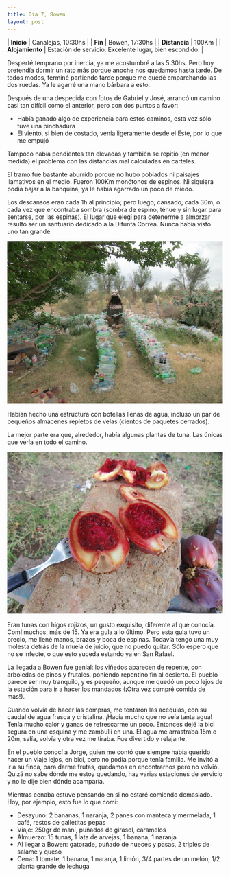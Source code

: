 ```yaml
---
title: Dia 7, Bowen
layout: post
---
```


| **Inicio**      | Canalejas, 10:30hs |
| **Fin**         | Bowen, 17:30hs |
| **Distancia**   | 100Km |
| **Alojamiento** | Estación de servicio. Excelente lugar, bien escondido. |

Desperté temprano por inercia, ya me acostumbré a las 5:30hs. Pero hoy pretendía dormir un rato más porque anoche nos quedamos hasta tarde. De todos modos, terminé partiendo tarde porque me quedé emparchando las dos ruedas. Ya le agarré una mano bárbara a esto.

Después de una despedida con fotos de Gabriel y José, arrancó un camino casi tan difícil como el anterior, pero con dos puntos a favor:

 * Había ganado algo de experiencia para estos caminos, esta vez sólo tuve una pinchadura
 * El viento, si bien de costado, venía ligeramente desde el Este, por lo que me empujó

Tampoco había pendientes tan elevadas y también se repitió (en menor medida) el problema con las distancias mal calculadas en carteles.

El tramo fue bastante aburrido porque no hubo poblados ni paisajes llamativos en el medio. Fueron 100Km monótonos de espinos. Ni siquiera podía bajar a la banquina, ya le había agarrado un poco de miedo.

Los descansos eran cada 1h al principio; pero luego, cansado, cada 30m, o cada vez que encontraba sombra (sombra de espino, ténue y sin lugar para sentarse, por las espinas). El lugar que elegí para detenerme a almorzar resultó ser un santuario dedicado a la Difunta Correa. Nunca había visto uno tan grande.

[![](/images/2015-01-12-bowen_0_thumb.jpg)](/images/2015-01-12-bowen_0.jpg)

Habían hecho una estructura con botellas llenas de agua, incluso un par de pequeños almacenes repletos de velas (cientos de paquetes cerrados).

La mejor parte era que, alrededor, había algunas plantas de tuna. Las únicas que vería en todo el camino.

[![](/images/2015-01-12-bowen_1_thumb.jpg)](/images/2015-01-12-bowen_1.jpg)

Eran tunas con higos rojizos, un gusto exquisito, diferente al que conocía. Comí muchos, más de 15. Ya era gula a lo último. Pero esta gula tuvo un precio, me llené manos, brazos y boca de espinas. Todavía tengo una muy molesta detrás de la muela de juicio, que no puedo quitar. Sólo espero que no se infecte, o que esto suceda estando ya en San Rafael.

La llegada a Bowen fue genial: los viñedos aparecen de repente, con arboledas de pinos y frutales, poniendo repentino fin al desierto. El pueblo parece ser muy tranquilo, y es pequeño, aunque me quedó un poco lejos de la estación para ir a hacer los mandados (¡Otra vez compré comida de más!).

Cuando volvía de hacer las compras, me tentaron las acequias, con su caudal de agua fresca y cristalina. ¡Hacía mucho que no veía tanta agua! Tenía mucho calor y ganas de refrescarme un poco. Entonces dejé la bici segura en una esquina y me zambullí en una. El agua me arrastraba 15m o 20m, salía, volvía y otra vez me tiraba. Fue divertido y relajante.

En el pueblo conocí a Jorge, quien me contó que siempre había querido hacer un viaje lejos, en bici, pero no podía porque tenía familia. Me invitó a ir a su finca, para darme frutas, quedamos en encontrarnos pero no volvió. Quizá no sabe dónde me estoy quedando, hay varias estaciones de servicio y no le dije bien dónde acamparía.

Mientras cenaba estuve pensando en si no estaré comiendo demasiado. Hoy, por ejemplo, esto fue lo que comí:

 * Desayuno: 2 bananas, 1 naranja, 2 panes con manteca y mermelada, 1 café, restos de galletitas pepas
 * Viaje: 250gr de maní, puñados de girasol, caramelos
 * Almuerzo: 15 tunas, 1 lata de arvejas, 1 banana, 1 naranja
 * Al llegar a Bowen: gatorade, puñado de nueces y pasas, 2 triples de salame y queso
 * Cena: 1 tomate, 1 banana, 1 naranja, 1 limón, 3/4 partes de un melón, 1/2 planta grande de lechuga
